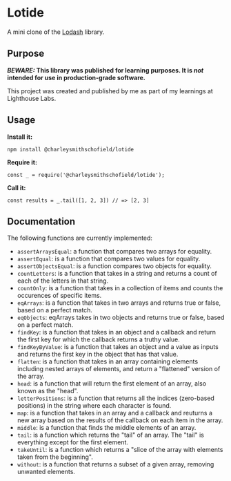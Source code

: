 # Lotide

A mini clone of the [Lodash](https://lodash.com) library.

## Purpose

**_BEWARE:_ This library was published for learning purposes. It is _not_ intended for use in production-grade software.**

This project was created and published by me as part of my learnings at Lighthouse Labs. 

## Usage

**Install it:**

`npm install @charleysmithschofield/lotide`

**Require it:**

`const _ = require('@charleysmithschofield/lotide');`

**Call it:**

`const results = _.tail([1, 2, 3]) // => [2, 3]`

## Documentation

The following functions are currently implemented:

* `assertArraysEqual`: a function that compares two arrays for equality.
* `assertEqual`: is a function that compares two values for equality.
* `assertObjectsEqual`: is a function compares two objects for equality.
* `countLetters`: is a function that takes in a string and returns a count of each of the letters in that string.
* `countOnly`: is a function that takes in a collection of items and counts the occurences of specific items.
* `eqArrays`: is a function that takes in two arrays and returns true or false, based on a perfect match.
* `eqObjects`: eqArrays takes in two objects and returns true or false, based on a perfect match.
* `findKey`: is a function that takes in an object and a callback and return the first key for which the callback returns a truthy value.
* `findKeyByValue`: is a function that takes an object and a value as inputs and returns the first key in the object that has that value.
* `flatten`: is a function that takes in an array containing elements including nested arrays of elements, and return a "flattened" version of the array.
* `head`: is a function that will return the first element of an array, also known as the "head".
* `letterPositions`: is a function that returns all
the indices (zero-based positions) in the string where each character is found.
* `map`: is a function that takes in an array and a callback and reuturns a new array based on the results of the callback on each item in the array.
* `middle`: is a function that finds the middle elements of an array.
* `tail`: is a function which returns the "tail" of an array. The "tail" is everything except for the first element.
* `takeUntil`: is a function which returns a "slice of the array with elements taken from the beginning". 
* `without`: is a function that returns a subset of a given array, removing unwanted elements.
